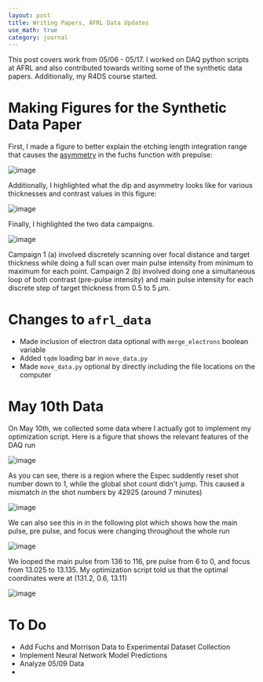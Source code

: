 ```yaml
---
layout: post
title: Writing Papers, AFRL Data Updates
use_math: true
category: journal
---
```


This post covers work from 05/06 - 05/17. I worked on DAQ python scripts at AFRL and also contributed towards writing some of the synthetic data papers. Additionally, my R4DS course started. 

# Making Figures for the Synthetic Data Paper

First, I made a figure to better explain the etching length integration range that causes the [asymmetry](https://ronak-n-desai.github.io/23aut5/) in the fuchs function with prepulse: 

![image](https://github.com/ronak-n-desai/ronak-n-desai.github.io/assets/98538788/d6449ad1-a9ff-4348-b0f3-7dc3786f6984)

Additionally, I highlighted what the dip and asymmetry looks like for various thicknesses and contrast values in this figure: 

![image](https://github.com/ronak-n-desai/ronak-n-desai.github.io/assets/98538788/1e5e50f4-fc43-4b43-aa33-353903afd334)

Finally, I highlighted the two data campaigns. 

![image](https://github.com/ronak-n-desai/ronak-n-desai.github.io/assets/98538788/d6a30473-955a-47f3-baba-7507d9013a49)

Campaign 1 (a) involved discretely scanning over focal distance and target thickness while doing a full scan over main pulse intensity from minimum to maximum for each point. Campaign 2 (b) involved doing one a simultaneous loop of both contrast (pre-pulse intensity) and main pulse intensity for each discrete step of target thickness from 0.5 to 5 $\mu$m.

# Changes to `afrl_data`
- Made inclusion of electron data optional with `merge_electrons` boolean variable
- Added `tqdm` loading bar in `move_data.py`
- Made `move_data.py` optional by directly including the file locations on the computer

# May 10th Data

On May 10th, we collected some data where I actually got to implement my optimization script. Here is a figure that shows the relevant features of the DAQ run

![image](https://github.com/ronak-n-desai/ronak-n-desai.github.io/assets/98538788/39703724-0bc6-44b7-9e74-2d1eb95b9cbd)

As you can see, there is a region where the Espec suddently reset shot number down to 1, while the global shot count didn't jump. This caused a mismatch in the shot numbers by 42925 (around 7 minutes)

![image](https://github.com/ronak-n-desai/ronak-n-desai.github.io/assets/98538788/4372ed67-33ab-4265-934c-d2e02af80749)

We can also see this in in the following plot which shows how the main pulse, pre pulse, and focus were changing throughout the whole run

![image](https://github.com/ronak-n-desai/ronak-n-desai.github.io/assets/98538788/a08af1a0-eecf-4d47-aa09-60982b812d32)

We looped the main pulse from 136 to 116, pre pulse from 6 to 0, and focus from 13.025 to 13.135. My optimization script told us that the optimal coordinates were at (131.2, 0.6, 13.11)

![image](https://github.com/ronak-n-desai/ronak-n-desai.github.io/assets/98538788/03d3b0e5-75d7-4c91-bf5a-c561273998d7)

# To Do
- Add Fuchs and Morrison Data to Experimental Dataset Collection
- Implement Neural Network Model Predictions
- Analyze 05/09 Data
- 



